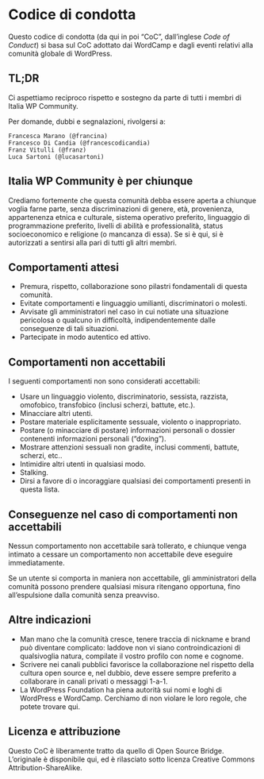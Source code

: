 # Codice di condotta

Questo codice di condotta (da qui in poi “CoC”, dall’inglese _Code of Conduct_) si basa sul CoC adottato dai WordCamp e dagli eventi relativi alla comunità globale di WordPress.

## TL;DR

Ci aspettiamo reciproco rispetto e sostegno da parte di tutti i membri di Italia WP Community.

Per domande, dubbi e segnalazioni, rivolgersi a:

    Francesca Marano (@francina)
    Francesco Di Candia (@francescodicandia)
    Franz Vitulli (@franz)
    Luca Sartoni (@lucasartoni)

## Italia WP Community è per chiunque

Crediamo fortemente che questa comunità debba essere aperta a chiunque voglia farne parte, senza discriminazioni di genere, età, provenienza, appartenenza etnica e culturale, sistema operativo preferito, linguaggio di programmazione preferito, livelli di abilità e professionalità, status socioeconomico e religione (o mancanza di essa). Se si è qui, si è autorizzati a sentirsi alla pari di tutti gli altri membri.

## Comportamenti attesi

*   Premura, rispetto, collaborazione sono pilastri fondamentali di questa comunità.
*   Evitate comportamenti e linguaggio umilianti, discriminatori o molesti.
*   Avvisate gli amministratori nel caso in cui notiate una situazione pericolosa o qualcuno in difficoltà, indipendentemente dalle conseguenze di tali situazioni.
*   Partecipate in modo autentico ed attivo.

## Comportamenti non accettabili

I seguenti comportamenti non sono considerati accettabili:

*   Usare un linguaggio violento, discriminatorio, sessista, razzista, omofobico, transfobico (inclusi scherzi, battute, etc.).
*   Minacciare altri utenti.
*   Postare materiale esplicitamente sessuale, violento o inappropriato.
*   Postare (o minacciare di postare) informazioni personali o dossier contenenti informazioni personali (“doxing”).
*   Mostrare attenzioni sessuali non gradite, inclusi commenti, battute, scherzi, etc..
*   Intimidire altri utenti in qualsiasi modo.
*   Stalking.
*   Dirsi a favore di o incoraggiare qualsiasi dei comportamenti presenti in questa lista.

## Conseguenze nel caso di comportamenti non accettabili

Nessun comportamento non accettabile sarà tollerato, e chiunque venga intimato a cessare un comportamento non accettabile deve eseguire immediatamente.

Se un utente si comporta in maniera non accettabile, gli amministratori della comunità possono prendere qualsiasi misura ritengano opportuna, fino all’espulsione dalla comunità senza preavviso.

## Altre indicazioni

*   Man mano che la comunità cresce, tenere traccia di nickname e brand può diventare complicato: laddove non vi siano controindicazioni di qualsivoglia natura, compilate il vostro profilo con nome e cognome.
*   Scrivere nei canali pubblici favorisce la collaborazione nel rispetto della cultura open source e, nel dubbio, deve essere sempre preferito a collaborare in canali privati o messaggi 1-a-1.
*   La WordPress Foundation ha piena autorità sui nomi e loghi di WordPress e WordCamp. Cerchiamo di non violare le loro regole, che potete trovare qui.

## Licenza e attribuzione

Questo CoC è liberamente tratto da quello di Open Source Bridge. L’originale è disponibile qui, ed è rilasciato sotto licenza Creative Commons Attribution-ShareAlike.
